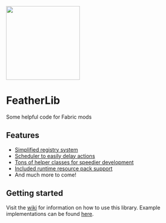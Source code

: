 <img src="https://i.imgur.com/h5U7odw.png" width="200" height="200" />

# FeatherLib


Some helpful code for Fabric mods

## Features
- [Simplified registry system](https://github.com/SimplyCmd/FeatherLib/blob/latest/src/main/java/com/simplycmd/featherlib/example/ExampleRegistry.java)
- [Scheduler to easily delay actions](https://github.com/SimplyCmd/FeatherLib/blob/latest/src/main/java/com/simplycmd/featherlib/example/ExampleScheduler.java)
- [Tons of helper classes for speedier development](https://github.com/SimplyCmd/FeatherLib/tree/latest/src/main/java/com/simplycmd/featherlib/util)
- [Included runtime resource pack support](https://github.com/SimplyCmd/FeatherLib/blob/latest/src/main/java/com/simplycmd/featherlib/Resources.java)
- And much more to come!

## Getting started
Visit the [wiki](https://github.com/SimplyCmd/FeatherLib/wiki) for information on how to use this library.
Example implementations can be found [here](https://github.com/SimplyCmd/FeatherLib/tree/latest/src/main/java/com/simplycmd/featherlib/example).
